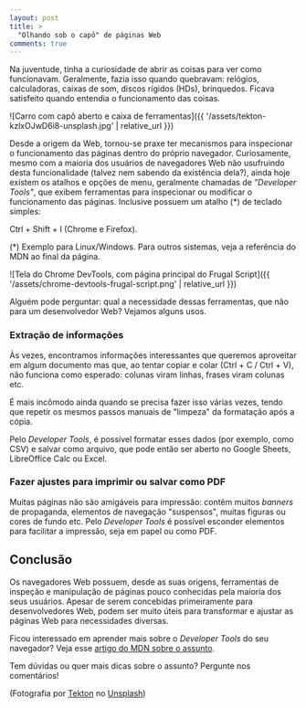 ```yaml
---
layout: post
title: >
  "Olhando sob o capô" de páginas Web
comments: true
---
```


Na juventude, tinha a curiosidade de abrir as coisas para ver como funcionavam.
Geralmente, fazia isso quando quebravam: relógios, calculadoras, caixas de som,
discos rígidos (HDs), brinquedos. Ficava satisfeito quando entendia o
funcionamento das coisas.

![Carro com capô aberto e caixa de ferramentas]({{ '/assets/tekton-kzlxOJwD6i8-unsplash.jpg' | relative_url }})

Desde a origem da Web, tornou-se praxe ter mecanismos para inspecionar o
funcionamento das páginas dentro do próprio navegador. Curiosamente, mesmo com
a maioria dos usuários de navegadores Web não usufruindo desta funcionalidade
(talvez nem sabendo da existência dela?), ainda hoje existem os atalhos e
opções de menu, geralmente chamadas de _"Developer Tools"_, que exibem
ferramentas para inspecionar ou modificar o funcionamento das páginas.
Inclusive possuem um atalho (\*) de teclado simples:

Ctrl + Shift + I (Chrome e Firefox).

(\*) Exemplo para Linux/Windows. Para outros sistemas, veja a referência do
MDN ao final da página.

![Tela do Chrome DevTools, com página principal do Frugal Script]({{ '/assets/chrome-devtools-frugal-script.png' | relative_url }})

Alguém pode perguntar: qual a necessidade dessas ferramentas, que não para um
desenvolvedor Web? Vejamos alguns usos.

### Extração de informações

Às vezes, encontramos informações interessantes que queremos aproveitar em
algum documento mas que, ao tentar copiar e colar (Ctrl + C / Ctrl + V), não
funciona como esperado: colunas viram linhas, frases viram colunas etc.

É mais incômodo ainda quando se precisa fazer isso várias vezes, tendo que
repetir os mesmos passos manuais de "limpeza" da formatação após a cópia.

Pelo _Developer Tools_, é possível formatar esses dados (por exemplo, como CSV)
e salvar como arquivo, que pode então ser aberto no Google Sheets, LibreOffice
Calc ou Excel.

### Fazer ajustes para imprimir ou salvar como PDF

Muitas páginas não são amigáveis para impressão: contêm muitos _banners_ de
propaganda, elementos de navegação "suspensos", muitas figuras ou cores de
fundo etc. Pelo _Developer Tools_ é possível esconder elementos para facilitar
a impressão, seja em papel ou como PDF.

## Conclusão

Os navegadores Web possuem, desde as suas origens, ferramentas de inspeção e
manipulação de páginas pouco conhecidas pela maioria dos seus usuários. Apesar
de serem concebidas primeiramente para desenvolvedores Web, podem ser muito
úteis para transformar e ajustar as páginas Web para necessidades diversas.

Ficou interessado em aprender mais sobre o _Developer Tools_ do seu navegador? Veja esse [artigo do MDN sobre o assunto](https://developer.mozilla.org/pt-BR/docs/Learn/Common_questions/ferramentas_de_desenvolvimento_do_navegador).

Tem dúvidas ou quer mais dicas sobre o assunto? Pergunte nos comentários!

(<span>Fotografia por <a href="https://unsplash.com/@tekton_tools?utm_source=unsplash&amp;utm_medium=referral&amp;utm_content=creditCopyText">Tekton</a> no <a href="https://unsplash.com/?utm_source=unsplash&amp;utm_medium=referral&amp;utm_content=creditCopyText">Unsplash</a></span>)

